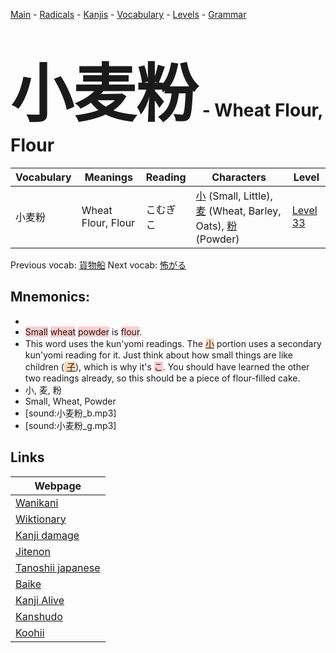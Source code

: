 <style> bigfont {font-size: 100px}</style>
[Main](../README.md) -
[Radicals](../radicals.md) -
[Kanjis](../kanjis.md) -
[Vocabulary](../vocabulary.md) -
[Levels](../levels.md) -
[Grammar](../grammar.md)
# <bigfont> 小麦粉</bigfont> - Wheat Flour, Flour 

| Vocabulary | Meanings | Reading | Characters | Level |
| --- | --- | --- | --- | --- |
| 小麦粉 | Wheat Flour, Flour | こむぎこ |  [小](../kanjis/小.md) (Small, Little), [麦](../kanjis/麦.md) (Wheat, Barley, Oats), [粉](../kanjis/粉.md) (Powder) | [Level 33](../levels/wk_level33.md) |

Previous vocab: [貨物船](貨物船.md) Next vocab: [怖がる](怖がる.md) 

## Mnemonics:

* 
* <span style="background-color:#ffcccb"> Small</span> <span style="background-color:#ffcccb"> wheat</span> <span style="background-color:#ffcccb"> powder</span> is <span style="background-color:#ffcccb"> flour</span>.
* This word uses the kun'yomi readings. The <span style="background-color:#fed8b1"> [小](https://jisho.org/search/小)</span> portion uses a secondary kun'yomi reading for it. Just think about how small things are like children (<span style="background-color:#fed8b1"> [子](https://jisho.org/search/子)</span>), which is why it's <span style="background-color:#ffcccb"> こ</span>. You should have learned the other two readings already, so this should be a piece of flour-filled cake.
* 小, 麦, 粉
* Small, Wheat, Powder
* [sound:小麦粉_b.mp3]
* [sound:小麦粉_g.mp3]


## Links 

| Webpage |
| --- |
| [Wanikani          ](https://www.wanikani.com/kanji/小麦粉) |
| [Wiktionary        ](https://en.wiktionary.org/wiki/小麦粉) |
| [Kanji damage      ](http://www.kanjidamage.com/kanji/search?utf8=✓&q=小麦粉) |
| [Jitenon           ](https://jitenon.com/kanji/小麦粉) |
| [Tanoshii japanese ](https://www.tanoshiijapanese.com/dictionary/kanji.cfm?k=小麦粉) |
| [Baike             ](https://baike.baidu.com/item/小麦粉) |
| [Kanji Alive       ](https://app.kanjialive.com/小麦粉) |
| [Kanshudo          ](https://www.kanshudo.com/searchmn?q=小麦粉) |
| [Koohii            ](https://kanji.koohii.com/study/kanji/小麦粉) |
